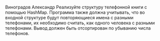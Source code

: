 Виноградов Александр
Реализуйте структуру телефонной книги с помощью HashMap.
Программа также должна учитывать, что во входной структуре 
будут повторяющиеся имена с разными телефонами, их необходимо считать, 
как одного человека с разными телефонами. Вывод должен быть отсортирован 
по убыванию числа телефонов.
